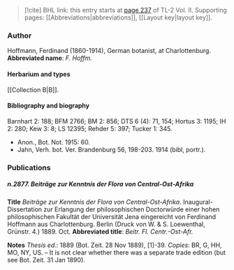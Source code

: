 > [!cite] BHL link: this entry starts at [page 237](https://www.biodiversitylibrary.org/page/33068479) of TL-2 Vol. II.
> Supporting pages: [[Abbreviations|abbreviations]], [[Layout key|layout key]].

### Author

Hoffmann, Ferdinand (1860-1914), German botanist, at Charlottenburg. 
**Abbreviated name**: *F. Hoffm.*

#### Herbarium and types

[[Collection B|B]].

#### Bibliography and biography

Barnhart 2: 188; BFM 2766; BM 2: 856; DTS 6 (4): 71, 154; Hortus 3: 1195; IH 2: 280; Kew 3: 8; LS 12395; Rehder 5: 397; Tucker 1: 345.
- Anon., Bot. Not. 1915: 60.
- Jahn, Verh. bot. Ver. Brandenburg 56, 198-203. 1914 (bibl, portr.).

### Publications

##### n.2877. Beiträge zur Kenntnis der Flora von Central-Ost-Afrika

**Title**
*Beiträge zur Kenntnis der Flora von Central-Ost-Afrika*. Inaugural-Dissertation zur Erlangung der philosophischen Doctorwürde einer hohen philosophischen Fakultät der Universität Jena eingereicht von Ferdinand Hoffmann aus Charlottenburg. Berlin (Druck von W. & S. Loewenthal, Grünstr. 4.) 1889. Oct.
**Abbreviated title**: *Beitr. Fl. Centr.-Ost-Afr.*

**Notes**
*Thesis ed*.: 1889 (Bot. Zeit. 28 Nov 1889), \[1\]-39. *Copies*: BR, G, HH, MO, NY, US. – It is not clear whether there was a separate trade edition (but see Bot. Zeit. 31 Jan 1890).

